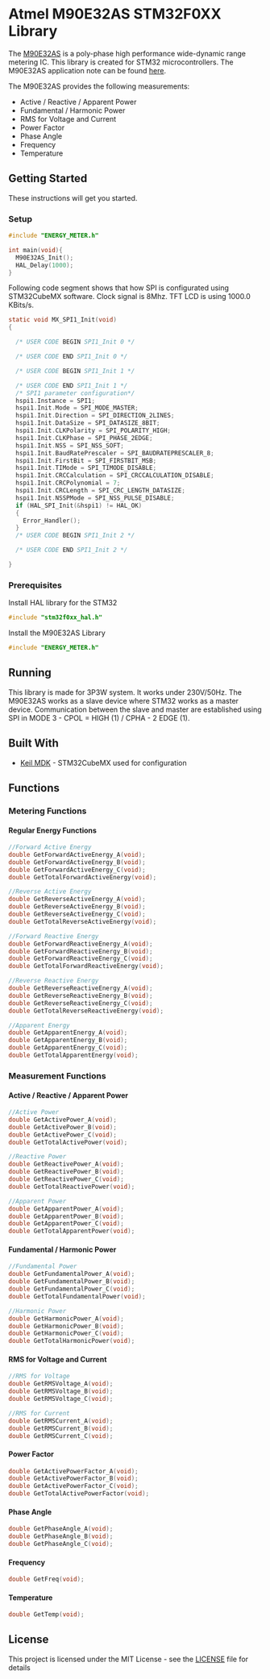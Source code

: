 # Atmel M90E32AS STM32F0XX Library
The [M90E32AS](http://ww1.microchip.com/downloads/en/devicedoc/Atmel-46003-SE-M90E32AS-Datasheet.pdf) is a poly-phase high performance wide-dynamic range metering IC. This library is created for STM32 microcontrollers. The M90E32AS application note can be found [here](http://ww1.microchip.com/downloads/en/AppNotes/Atmel-46103-SE-M90E32AS-ApplicationNote.pdf).

The M90E32AS provides the following measurements:
- Active / Reactive / Apparent Power
- Fundamental / Harmonic Power
- RMS for Voltage and Current
- Power Factor
- Phase Angle
- Frequency
- Temperature


## Getting Started

These instructions will get you started.

### Setup

```c
#include "ENERGY_METER.h"

int main(void){
  M90E32AS_Init();
  HAL_Delay(1000);
}
```
Following code segment shows that how SPI is configurated using STM32CubeMX software. Clock signal is 8Mhz. TFT LCD is using 1000.0 KBits/s.

```c
static void MX_SPI1_Init(void)
{

  /* USER CODE BEGIN SPI1_Init 0 */

  /* USER CODE END SPI1_Init 0 */

  /* USER CODE BEGIN SPI1_Init 1 */

  /* USER CODE END SPI1_Init 1 */
  /* SPI1 parameter configuration*/
  hspi1.Instance = SPI1;
  hspi1.Init.Mode = SPI_MODE_MASTER;
  hspi1.Init.Direction = SPI_DIRECTION_2LINES;
  hspi1.Init.DataSize = SPI_DATASIZE_8BIT;
  hspi1.Init.CLKPolarity = SPI_POLARITY_HIGH;
  hspi1.Init.CLKPhase = SPI_PHASE_2EDGE;
  hspi1.Init.NSS = SPI_NSS_SOFT;
  hspi1.Init.BaudRatePrescaler = SPI_BAUDRATEPRESCALER_8;
  hspi1.Init.FirstBit = SPI_FIRSTBIT_MSB;
  hspi1.Init.TIMode = SPI_TIMODE_DISABLE;
  hspi1.Init.CRCCalculation = SPI_CRCCALCULATION_DISABLE;
  hspi1.Init.CRCPolynomial = 7;
  hspi1.Init.CRCLength = SPI_CRC_LENGTH_DATASIZE;
  hspi1.Init.NSSPMode = SPI_NSS_PULSE_DISABLE;
  if (HAL_SPI_Init(&hspi1) != HAL_OK)
  {
    Error_Handler();
  }
  /* USER CODE BEGIN SPI1_Init 2 */

  /* USER CODE END SPI1_Init 2 */

}
```

### Prerequisites

Install HAL library for the STM32

```c
#include "stm32f0xx_hal.h"
```

Install the M90E32AS Library

```c
#include "ENERGY_METER.h"
```

## Running

This library is made for 3P3W system. It works under 230V/50Hz. The M90E32AS works as a slave device where STM32 works as a master device. Communication between the slave and master are established using SPI in MODE 3 - CPOL = HIGH (1) / CPHA - 2 EDGE (1).

## Built With

* [Keil MDK](http://www.keil.com/#:~:text=Keil%20MDK%20is%20the%20complete,easy%20to%20learn%20and%20use.) - STM32CubeMX used for configuration

## Functions

### Metering Functions
#### Regular Energy Functions
```c
//Forward Active Energy
double GetForwardActiveEnergy_A(void);
double GetForwardActiveEnergy_B(void);
double GetForwardActiveEnergy_C(void);
double GetTotalForwardActiveEnergy(void);
```
```c
//Reverse Active Energy
double GetReverseActiveEnergy_A(void);
double GetReverseActiveEnergy_B(void);
double GetReverseActiveEnergy_C(void);
double GetTotalReverseActiveEnergy(void);
```
```c
//Forward Reactive Energy
double GetForwardReactiveEnergy_A(void);
double GetForwardReactiveEnergy_B(void);
double GetForwardReactiveEnergy_C(void);
double GetTotalForwardReactiveEnergy(void);
```
```c
//Reverse Reactive Energy
double GetReverseReactiveEnergy_A(void);
double GetReverseReactiveEnergy_B(void);
double GetReverseReactiveEnergy_C(void);
double GetTotalReverseReactiveEnergy(void);
```
```c
//Apparent Energy
double GetApparentEnergy_A(void);
double GetApparentEnergy_B(void);
double GetApparentEnergy_C(void);
double GetTotalApparentEnergy(void);
```

### Measurement Functions
#### Active / Reactive / Apparent Power
```c
//Active Power
double GetActivePower_A(void); 			  
double GetActivePower_B(void); 			   
double GetActivePower_C(void); 			  
double GetTotalActivePower(void); 	   
```
```c
//Reactive Power
double GetReactivePower_A(void); 		 
double GetReactivePower_B(void); 		  
double GetReactivePower_C(void); 		  
double GetTotalReactivePower(void);    
```
```c
//Apparent Power
double GetApparentPower_A(void); 		   
double GetApparentPower_B(void); 		   
double GetApparentPower_C(void); 		  
double GetTotalApparentPower(void);    
```
#### Fundamental / Harmonic Power
```c
//Fundamental Power
double GetFundamentalPower_A(void);    
double GetFundamentalPower_B(void); 	
double GetFundamentalPower_C(void);   
double GetTotalFundamentalPower(void);
```
```c
//Harmonic Power
double GetHarmonicPower_A(void); 		 
double GetHarmonicPower_B(void); 		 
double GetHarmonicPower_C(void); 		 
double GetTotalHarmonicPower(void);  
```
#### RMS for Voltage and Current
```c
//RMS for Voltage
double GetRMSVoltage_A(void); 				 
double GetRMSVoltage_B(void); 				 
double GetRMSVoltage_C(void); 				 
```
```c
//RMS for Current
double GetRMSCurrent_A(void); 				 
double GetRMSCurrent_B(void); 				
double GetRMSCurrent_C(void); 				 
```
#### Power Factor
```c
double GetActivePowerFactor_A(void);
double GetActivePowerFactor_B(void);
double GetActivePowerFactor_C(void);
double GetTotalActivePowerFactor(void);
```
#### Phase Angle
```c
double GetPhaseAngle_A(void);
double GetPhaseAngle_B(void);
double GetPhaseAngle_C(void);
```
#### Frequency
```c
double GetFreq(void); 	
```
#### Temperature
```c
double GetTemp(void);
```

## License

This project is licensed under the MIT License - see the [LICENSE](LICENSE) file for details
